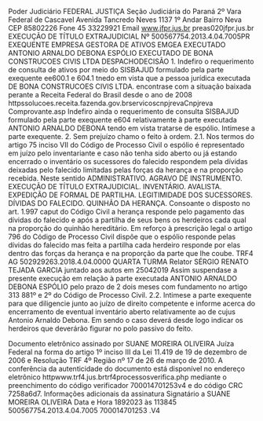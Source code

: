 Poder Judiciário FEDERAL JUSTIÇA Seção Judiciária do Paraná 2º Vara Federal de Cascavel Avenida Tancredo Neves 1137 1º Andar Bairro Neva CEP 85802226 Fone 45 33229921 Email www.jfpr.jus.br preas020jfpr.jus.br EXECUÇÃO DE TÍTULO EXTRAJUDICIAL Nº 500567754.2013.4.04.7005PR EXEQUENTE EMPRESA GESTORA DE ATIVOS EMGEA EXECUTADO ANTONIO ARNALDO DEBONA ESPÓLIO EXECUTADO DE BONA CONSTRUCOES CIVIS LTDA DESPACHODECISÃO 1. Indefiro o requerimento de consulta de ativos por meio do SISBAJUD formulado pela parte exequente ee600.1 e 604.1 tnedo em vista que a pessoa jurídica executada DE BONA CONSTRUCOES CIVIS LTDA. encontrase com a situação baixada perante a Receita Federal do Brasil desde o ano de 2008 httpssolucoes.receita.fazenda.gov.brservicoscnpjrevaCnpjreva Comprovante.asp Indefiro ainda o requerimento de consulta SISBAJUD formulado pela parte exequente e604 relativamente à parte executada ANTONIO ARNALDO DEBONA tendo em vista tratarse de espólio. Intimese a parte exequente. 2. Sem prejuízo chamo o feito à ordem. 2.1. Nos termos do artigo 75 inciso VII do Código de Processo Civil o espólio é representado em juízo pelo inventariante e caso não tenha sido aberto ou já estando encerrado o inventário os sucessores do falecido respondem pela dívidas deixadas pelo falecido limitadas pelas forças da herança e na proporção recebida. Neste sentido ADMINISTRATIVO. AGRAVO DE INSTRUMENTO. EXECUÇÃO DE TÍTULO EXTRAJUDICIAL. INVENTÁRIO. AVALISTA. EXPEDIÇÃO DE FORMAL DE PARTILHA. LEGITIMIDADE DOS SUCESSORES. DÍVIDAS DO FALECIDO. QUINHÃO DA HERANÇA. Consoante o disposto no art. 1.997 caput do Código Civil a herança responde pelo pagamento das dívidas do falecido e após a partilha de seus bens os herdeiros cada qual na proporção do quinhão hereditário. Em reforço à prescrição legal o artigo 796 do Código de Processo Civil dispõe que o espólio responde pelas dívidas do falecido mas feita a partilha cada herdeiro responde por elas dentro das forças da herança e na proporção da parte que lhe coube. TRF4 AG 502929263.2018.4.04.0000 QUARTA TURMA Relator SÉRGIO RENATO TEJADA GARCIA juntado aos autos em 25042019 Assim suspendase a presente execução em relação à parte executada ANTONIO ARNALDO DEBONA ESPÓLIO pelo prazo de 2 dois meses com fundamento no artigo 313 881º e 2º do Código de Processo Civil. 2.2. Intimese a parte exequente para que diligencie junto ao juízo de direito competente e informe acerca do encerramento de eventual inventário aberto relativamente ao de cujus Antonio Arnaldo Debona. Em sendo o caso deverá desde logo indicar os herdeiros que deverárão figurar no polo passivo do feito.

Documento eletrônico assinado por SUANE MOREIRA OLIVEIRA Juíza Federal na forma do artigo 1º inciso III da Lei 11.419 de 19 de dezembro de 2006 e Resolução TRF 4º Região nº 17 de 26 de março de 2010. A conferência da autenticidade do documento está disponível no endereço eletrônico httpwww.trf4.jus.brtrf4processosverifica.php mediante o preenchimento do código verificador 700014701253v4 e do código CRC 7258a6d7. Informações adicionais da assinatura Signatário a SUANE MOREIRA OLIVEIRA Data e Hora 1892023 às 113845 500567754.2013.4.04.7005 700014701253 .V4

